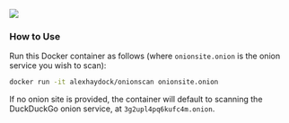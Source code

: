 [![](https://images.microbadger.com/badges/image/alexhaydock/onionscan.svg)](https://microbadger.com/images/alexhaydock/onionsite.onion "Get your own image badge on microbadger.com")

### How to Use
Run this Docker container as follows (where `onionsite.onion` is the onion service you wish to scan):
```sh
docker run -it alexhaydock/onionscan onionsite.onion
```

If no onion site is provided, the container will default to scanning the DuckDuckGo onion service, at `3g2upl4pq6kufc4m.onion`.
